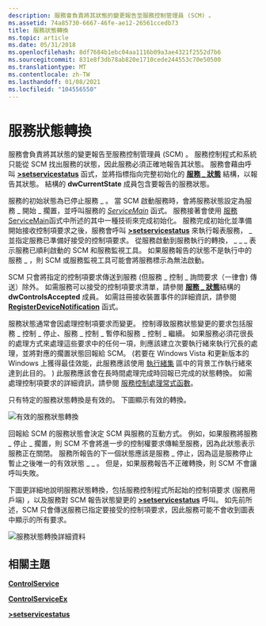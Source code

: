 ```yaml
---
description: 服務會負責將其狀態的變更報告至服務控制管理員 (SCM) 。
ms.assetid: 74a85730-6667-46fe-ae12-26561ccedb73
title: 服務狀態轉換
ms.topic: article
ms.date: 05/31/2018
ms.openlocfilehash: 8df7684b1ebc04aa1116b09a3ae4321f2552d7b6
ms.sourcegitcommit: 831e8f3db78ab820e1710cede244553c70e50500
ms.translationtype: MT
ms.contentlocale: zh-TW
ms.lasthandoff: 01/08/2021
ms.locfileid: "104556550"
---
```

# <a name="service-state-transitions"></a>服務狀態轉換

服務會負責將其狀態的變更報告至服務控制管理員 (SCM) 。 服務控制程式和系統只能從 SCM 找出服務的狀態，因此服務必須正確地報告其狀態。 服務會藉由呼叫 [**>setservicestatus**](/windows/desktop/api/Winsvc/nf-winsvc-setservicestatus) 函式，並將指標指向完整初始化的 [**服務 \_ 狀態**](/windows/desktop/api/Winsvc/ns-winsvc-service_status) 結構，以報告其狀態。 結構的 **dwCurrentState** 成員包含要報告的服務狀態。

服務的初始狀態為已停止服務 \_ 。 當 SCM 啟動服務時，會將服務狀態設定為服務 \_ 開始 \_ 擱置，並呼叫服務的 [*ServiceMain*](/windows/win32/api/winsvc/nc-winsvc-lpservice_main_functiona) 函式。 服務接著會使用 [服務 ServiceMain](service-servicemain-function.md)函式中所述的其中一種技術來完成初始化。 服務完成初始化並準備開始接收控制項要求之後，服務會呼叫 [**>setservicestatus**](/windows/desktop/api/Winsvc/nf-winsvc-setservicestatus) 來執行報表服務， \_ 並指定服務已準備好接受的控制項要求。 從服務啟動到服務執行的轉換， \_ \_ \_ 表示服務已順利啟動的 SCM 和服務監視工具。 如果服務報告的狀態不是執行中的服務 \_ ，則 SCM 或服務監視工具可能會將服務標示為無法啟動。

SCM 只會將指定的控制項要求傳送到服務 (但服務 \_ 控制 \_ 詢問要求（一律會) 傳送）除外。 如需服務可以接受的控制項要求清單，請參閱 [**服務 \_ 狀態**](/windows/desktop/api/Winsvc/ns-winsvc-service_status)結構的 **dwControlsAccepted** 成員。 如需註冊接收裝置事件的詳細資訊，請參閱 [**RegisterDeviceNotification**](/windows/desktop/api/winuser/nf-winuser-registerdevicenotificationa) 函式。

服務狀態通常會因處理控制項要求而變更。 控制導致服務狀態變更的要求包括服務 \_ 控制 \_ 停止、服務 \_ 控制 \_ 暫停和服務 \_ 控制 \_ 繼續。 如果服務必須花很長的處理方式來處理這些要求中的任何一項，則應該建立次要執行緒來執行冗長的處理，並將對應的擱置狀態回報給 SCM。  (若要在 Windows Vista 和更新版本的 Windows 上獲得最佳效能，此服務應該使用 [執行緒集](/windows/desktop/ProcThread/thread-pools) 區中的背景工作執行緒來達到此目的。 ) 此服務應該會在長時間處理完成時回報已完成的狀態轉換。 如需處理控制項要求的詳細資訊，請參閱 [服務控制處理常式函數](service-control-handler-function.md)。

只有特定的服務狀態轉換是有效的。 下圖顯示有效的轉換。

![有效的服務狀態轉換](images/service-status-transitions.png)

回報給 SCM 的服務狀態會決定 SCM 與服務的互動方式。 例如，如果服務將服務 \_ 停止 \_ 擱置，則 SCM 不會將進一步的控制權要求傳輸至服務，因為此狀態表示服務正在關閉。 服務所報告的下一個狀態應該是服務 \_ 停止，因為這是服務停止暫止之後唯一的有效狀態 \_ \_ 。 但是，如果服務報告不正確轉換，則 SCM 不會讓呼叫失敗。

下圖更詳細地說明服務狀態轉換，包括服務控制程式所起始的控制項要求 (服務用戶端) ，以及服務對 SCM 報告狀態變更的 [**>setservicestatus**](/windows/desktop/api/Winsvc/nf-winsvc-setservicestatus) 呼叫。 如先前所述，SCM 只會傳送服務已指定要接受的控制項要求，因此服務可能不會收到圖表中顯示的所有要求。

![服務狀態轉換詳細資料 ](images/service-status-flow-diagram.png)

## <a name="related-topics"></a>相關主題

<dl> <dt>

[**ControlService**](/windows/desktop/api/Winsvc/nf-winsvc-controlservice)
</dt> <dt>

[**ControlServiceEx**](/windows/desktop/api/Winsvc/nf-winsvc-controlserviceexa)
</dt> <dt>

[**>setservicestatus**](/windows/desktop/api/Winsvc/nf-winsvc-setservicestatus)
</dt> </dl>

 

 
